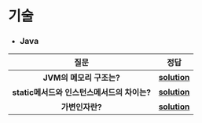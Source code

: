 # 기술 
- ### Java
| 질문 | 정답 |   
| :--: | :--: |   
|__JVM의 메모리 구조는?__  |__[solution](https://github.com/jhmin-kk99/Coding-Interview/blob/main/solution/sol_1.txt)__  |
|__static메서드와 인스턴스메서드의 차이는?__  |__[solution](https://github.com/jhmin-kk99/Coding-Interview/blob/main/solution/so1_2.txt)__  |
|__가변인자란?__  |__[solution](https://github.com/jhmin-kk99/Coding-Interview/blob/main/solution/sol_3.txt)__  |   

